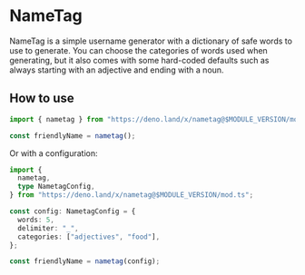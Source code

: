 # NameTag

NameTag is a simple username generator with a dictionary of safe words to use to
generate. You can choose the categories of words used when generating, but it
also comes with some hard-coded defaults such as always starting with an
adjective and ending with a noun.

## How to use

```ts
import { nametag } from "https://deno.land/x/nametag@$MODULE_VERSION/mod.ts";

const friendlyName = nametag();
```

Or with a configuration:

```ts
import {
  nametag,
  type NametagConfig,
} from "https://deno.land/x/nametag@$MODULE_VERSION/mod.ts";

const config: NametagConfig = {
  words: 5,
  delimiter: "_",
  categories: ["adjectives", "food"],
};

const friendlyName = nametag(config);
```
